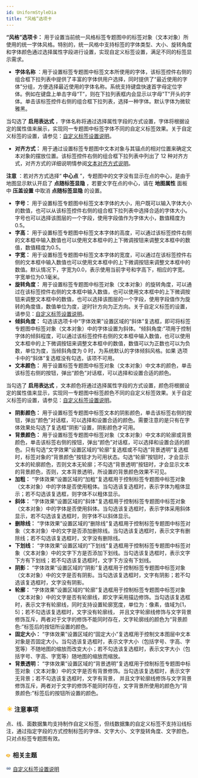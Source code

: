 ```yaml
---
id: UniformStyleDia
title: “风格”选项卡
---
```

**“风格”选项卡：**
用于设置当前统一风格标签专题图中的标签对象（文本对象）所使用的统一字体风格。特别的，统一风格中支持标签的字体类型、大小、旋转角度和字体颜色通过选择属性字段进行设置，实现自定义标签设置，满足不同的标签显示需求。

* **字体名称** ：用于设置标签专题图中标签文本所使用的字体，该标签控件右侧的组合框下拉列表中提供了丰富的字体供用户选择，同时提供了“最近使用的字体”分组，方便选择最近使用的字体名称。系统支持键盘快速首字母定位字体。例如在键盘上单击字母“T”，则在下拉列表框内会显示以字母"T"开头的字体。单击该标签控件右侧的组合框下拉列表，选择一种字体。默认字体为微软雅黑。

当勾选了 **启用表达式**
，字体名称将通过选择属性字段的方式设置，字体将根据设定的属性值来展示，实现同一专题图中标签字体不同的自定义标签效果。关于自定义标签的设置，请参见：[自定义标签设置说明](CustomLabelMapDefault)。

* **对齐方式：** 用于通过设置标签专题图中文本对象与其锚点的相对位置来确定文本对象的摆放位置。该标签控件右侧的组合框下拉列表中列出了 12 种对齐方式，对齐方式的详细说明情参阅[文本对齐方式说明](../../Visualization/Interaction/TextAlignDirection)。 

**注意** ：若对齐方式选择“ **中心点** ”，专题图中的文字没有显示在点的中心，是由于地图显示默认开启了 **点随标签显隐**
，若要文字在点的中心，请在 **地图属性** 面板中 **压盖设置** 中取消 **点随标签显隐** 的设置。

* **字号：** 用于设置标签专题图中标签文本字体的大小，用户既可以输入字体大小的数值，也可以从该标签控件右侧的组合框下拉列表中选择合适的字体大小。字号也可以选择该图层的一个字段，使用字段值作为字体大小，数值精度为0.5。 
* **字高：** 用于设置标签专题图中标签文本字体的高度，可以通过该标签控件右侧的文本框中输入数值也可以使用文本框中的上下微调按钮来调整文本框中的数值，数值精度为0.5。
* **字宽：** 用于设置标签专题图中标签文本字体的宽度，可以通过在该标签控件右侧的文本框中输入数值也可以使用文本框中的上下微调按钮来调整文本框中的数值。默认情况下，字宽为0.0，表示使用当前字号和字高下，相应的字宽。字宽单位为0.1毫米。
* **旋转角度：** 用于设置标签专题图中标签对象（文本对象）的旋转角度，可以通过在该标签控件右侧的文本框中输入数值，也可以使用文本框中的上下微调按钮来调整文本框中的数值，也可以选择该图层的一个字段，使用字段值作为旋转的角度值，数值单位为度，逆时针方向为正方向。关于自定义标签的设置，请参见：[自定义标签设置说明](CustomLabelMapDefault)。
* **倾斜角度：** 勾选该选项卡中“字体效果”设置区域的“斜体”复选框，即可将标签专题图中标签对象（文本对象）中的字体设置为斜体。“倾斜角度:”项用于控制字体的倾斜程度，可以通过该标签控件右侧的文本框中输入数值，也可以使用文本框中的上下微调按钮来调整文本框中的数值，数值可以为正数也可以为负数，单位为度，当倾斜角度为 0 时，为系统默认的字体倾斜风格。如果 选项卡中的“斜体”复选框没有勾选，该项不可用。
* **文本颜色：** 用于设置标签专题图中标签对象（文本对象）中文本的颜色，单击该标签右侧的按钮，弹出“颜色”对话框，可以选择和设置合适的颜色。

当勾选了 **启用表达式**
，文本颜色将通过选择属性字段的方式设置，颜色将根据设定的属性值来显示，实现同一专题图中标签颜色不同的自定义标签效果。关于自定义标签的设置，请参见：[自定义标签设置说明](CustomLabelMapDefault)。

* **阴影颜色：** 用于设置标签专题图中标签文本的阴影颜色，单击该标签右侧的按钮，弹出“颜色”对话框，可以选择和设置合适的颜色。需要注意的是只有在字体效果处勾选了复选框“阴影”设置，阴影颜色才可用。
* **背景颜色：** 用于设置标签专题图中标签对象（文本对象）中文本的轮廓或背景颜色，单击该标签右侧的按钮，弹出“颜色”对话框，可以选择和设置合适的颜色。只有勾选“文字效果”设置区域的“轮廓”复选框或不勾选“背景透明”复选框时，标签对象的“背景颜色”按钮才为可用状态。勾选“轮廓”按钮时，才会显示文本的轮廓颜色，否则文本无轮廓；不勾选“背景透明”按钮时，才会显示文本的背景颜色，否则，文本背景透明，所设置的背景颜色效果不可见。
* **加粗：** “字体效果”设置区域的“加粗”复选框用于控制标签专题图中标签对象（文本对象）中的字体是否使用粗体。当勾选该复选框时，表示字体为粗体显示；若不勾选该复选框，则字体不以粗体显示。
* **斜体：** “字体效果”设置区域的"斜体"复选框用于控制标签专题图中标签对象（文本对象）中的字体是否使用斜体。当勾选该复选框时，表示字体采用斜体显示，若不勾选该复选框时，则字体不以斜体显示。
* **删除线：** “字体效果”设置区域的“删除线”复选框用于控制标签专题图中标签对象（文本对象）中的文字是否添加删除线。当勾选该复选框时，表示文字有删除线；若不勾选该复选框时，文字没有删除线。
* **下划线：** “字体效果”设置区域的“下划线”复选框用于控制标签专题图中标签对象（文本对象）中的文字下方是否添加下划线。当勾选该复选框时，表示文字下方有下划线；若不勾选该复选框时，文字下方没有下划线。
* **阴影：** “字体效果”设置区域的“阴影”复选框用于控制标签专题图中标签对象（文本对象）中的文字是否有阴影。当勾选该复选框时，文字有阴影；若不勾选该复选框时，文字没有阴影。
* **轮廓：** “字体效果”设置区域的“轮廓”复选框用于控制标签专题图中标签对象（文本对象）中的文字是否有轮廓线，即文字采用描边修饰。当勾选该复选框时，表示文字有轮廓线，同时支持设置轮廓宽度，单位为：像素，值域为[1，5]；若不勾选该复选框时，文字没有轮廓线， 并且文字轮廓线修饰与文字背景修饰互斥，两者对于文字的修饰不能同时存在，文字轮廓线的颜色为“背景颜色:”标签后的按钮所设置的颜色。
* **固定大小：** “字体效果”设置区域的“固定大小”复选框用于控制文本图层中文本对象是否固定大小。当勾选该复选框时，表示文字大小（包括字号、字高、字宽等）不随地图的缩放而改变大小；若不勾选该复选框时，表示文字大小（包括字号、字高、字宽等）随地图的缩放而缩放。
* **背景透明：** “字体效果”设置区域的“背景透明”复选框用于控制标签专题图中标签对象（文本对象）中的文字是否有背景修饰。当勾选该复选框时，表示文字无背景；若不勾选该复选框时，文字有背景， 并且文字轮廓线修饰与文字背景修饰互斥，两者对于文字的修饰不能同时存在，文字背景所使用的颜色为“背景颜色:”标签后的按钮所设置的颜色。

### ![](../../img/note.png)注意事项

点、线、面数据集均支持制作自定义标签，但线数据集的自定义标签不支持沿线标注，通过指定字段的方式控制标签的字体、文字大小、文字旋转角度、文字颜色，只对点标签专题图有效。

### ![](../../img/seealso.png) 相关主题

![](../../img/smalltitle.png) [自定义标签设置说明](CustomLabelMapDefault)

